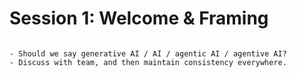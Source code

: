 # Session 1: Welcome & Framing

```{include} ../timers/timer-10-minutes.md

```

```{warning}
- Should we say generative AI / AI / agentic AI / agentive AI?
- Discuss with team, and then maintain consistency everywhere.
```
